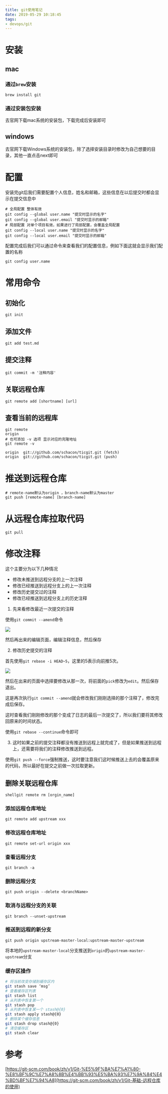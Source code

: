 ```yaml
---
title: git使用笔记
date: 2019-05-29 10:18:45
tags: 
- devops/git
---
```


# 安装

## mac

### 通过`brew`安装

```shell
brew install git
```



###  通过安装包安装

去官网下载mac系统的安装包，下载完成后安装即可

## windows

去官网下载Windows系统的安装包，除了选择安装目录时修改为自己想要的目录，其他一直点击next即可

# 配置

安装完git后我们需要配置个人信息，姓名和邮箱，这些信息在以后提交时都会显示在提交信息中

```shell
# 全局配置 整体有效
git config --global user.name "提交时显示的名字"
git config --global user.email "提交时显示的邮箱"
# 局部配置 对单个项目有效，如果进行了局部配置，会覆盖全局配置
git config --local user.name "提交时显示的名字"
git config --local user.email "提交时显示的邮箱"
```

配置完成后我们可以通过命令来查看我们的配置信息，例如下面这就会显示我们配置的名称

```shell
git config user.name
```

<!-- more -->



# 常用命令

## 初始化

```shell
git init
```


## 添加文件

```shell
git add test.md
```


## 提交注释

```shell
git commit -m '注释内容'
```

## 关联远程仓库

```shell
git remote add [shortname] [url]	
```

## 查看当前的远程库

```shell
git remote
origin
# 也可添加 -v 选项 显示对应的克隆地址
git remote -v

origin  git://github.com/schacon/ticgit.git (fetch)
origin  git://github.com/schacon/ticgit.git (push)
```



# 推送到远程仓库

```shell
# remote-name默认为origin ，branch-name默认为master
git push [remote-name] [branch-name]
```

# 从远程仓库拉取代码

`git pull`


# 修改注释

这个主要分为以下几种情况

-   修改未推送到远程分支的上一次注释
-   修改已经推送到远程分支上的上一次注释
-   修改历史提交过的注释
-   修改已经推送到远程分支上的历史注释

1.  先来看修改最近一次提交的注释  

使用`git commit --amend`命令  

![](https://raw.githubusercontent.com/liunaijie/images/master/20190828172200.png)

然后再出来的编辑页面，编辑注释信息，然后保存  

2.  修改历史提交的注释

首先使用`git rebase -i HEAD~5`，这里的5表示向前推5次。

![](https://raw.githubusercontent.com/liunaijie/images/master/20190828172433.png)

然后在出来的页面中选择要修改从那一次，将前面的`pick`修改为`edit`。然后保存退出。  

这是再次执行`git commit --amend`就会修改我们刚刚选择的那个注释了，修改完成后保存。  

这时查看我们刚刚修改的那个变成了日志的最后一次提交了，所以我们要将其修改回原来的时间状态。  

使用`git rebase --continue`命令即可  

3.  这时如果之前的提交注释都没有推送到远程上就完成了，但是如果推送到远程上，还需要将我们的注释修改推送到远程。

使用`git push --force`强制推送，这时要注意我们这时候推送上去的会覆盖原来的代码，所以最好在提交之前做一次拉取更新。

## 删除关联远程仓库

`shellgit remote rm [orgin_name]`

### 添加远程仓库地址

`git remote add upstream xxx`

### 修改远程仓库地址

`git remote set-url origin xxx`

### **查看远程分支**

`git branch -a`

### **删除远程分支**

`git push origin --delete <branchName>`

### 取消与远程分支的关联

`git branch --unset-upstream`

### 推送到远程的新分支

`git push origin upstream-master-local:upstream-master-upstream`

将本地的`upstream-master-local`分支推送到`origin`的`upstream-master-upstream`分支

### 缓存区操作
```bash
# 将当前改变存储到缓存区内
git stash save ‘msg’
# 查看缓存区列表
git stash list
# 从列表中恢复第一个
git stash pop
# 从列表中恢复某一个 stash@{0}
git stash apply stash@{0}
# 删除某个缓存信息
git stash drop stash@{0}
# 清空缓存区
git stash clear
```

# 参考

[https://git-scm.com/book/zh/v1/Git-%E5%9F%BA%E7%A1%80-%E8%BF%9C%E7%A8%8B%E4%BB%93%E5%BA%93%E7%9A%84%E4%BD%BF%E7%94%A8](https://git-scm.com/book/zh/v1/Git-基础-远程仓库的使用)